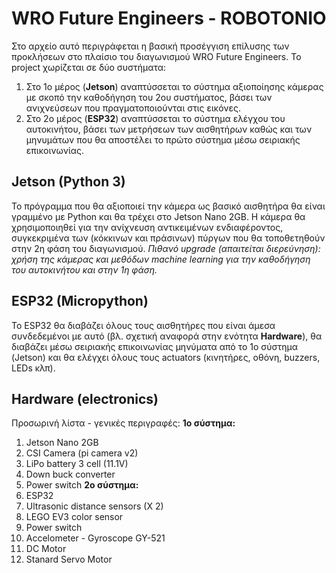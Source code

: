 # WRO Future Engineers - ROBOTONIO
Στο αρχείο αυτό περιγράφεται η βασική προσέγγιση επίλυσης των προκλήσεων στο πλαίσιο του διαγωνισμού WRO Future Engineers. 
Το project χωρίζεται σε δύο συστήματα: 
1.	Στο 1ο μέρος (**Jetson**) αναπτύσσεται το σύστημα αξιοποίησης κάμερας με σκοπό την καθοδήγηση του 2ου συστήματος, βάσει των ανιχνεύσεων που πραγματοποιούνται στις εικόνες.
2.	Στο 2ο μέρος (**ESP32**) αναπτύσσεται το σύστημα ελέγχου του αυτοκινήτου, βάσει των μετρήσεων των αισθητήρων καθώς και των μηνυμάτων που θα αποστέλει το πρώτο σύστημα μέσω σειριακής επικοινωνίας.
## Jetson (Python 3)
Το πρόγραμμα που θα αξιοποιεί την κάμερα ως βασικό αισθητήρα θα είναι γραμμένο με Python και θα τρέχει στο Jetson Nano 2GB. Η κάμερα θα χρησιμοποιηθεί για την ανίχνευση αντικειμένων ενδιαφέροντος, συγκεκριμένα των (κόκκινων και πράσινων) πύργων που θα τοποθετηθούν στην 2η φάση του διαγωνισμού. 
_Πιθανό upgrade (απαιτείται διερεύνηση): χρήση της κάμερας και μεθόδων machine learning για την καθοδήγηση του αυτοκινήτου και στην 1η φάση._ 
## ESP32 (Micropython)
Το ESP32 θα διαβάζει όλους τους αισθητήρες που είναι άμεσα συνδεδεμένοι με αυτό (βλ. σχετική αναφορά στην ενότητα **Hardware**), θα διαβάζει μέσω σειριακής επικοινωνίας μηνύματα από το 1ο σύστημα (Jetson) και θα ελέγχει όλους τους actuators (κινητήρες, οθόνη, buzzers, LEDs κλπ).
## Hardware (electronics)
Προσωρινή λίστα - γενικές περιγραφές:
**1o σύστημα:**
1.  Jetson Nano 2GB
2.  CSI Camera (pi camera v2)
3.  LiPo battery 3 cell (11.1V)
4.  Down buck converter
5.  Power switch
**2ο σύστημα:**
1.  ESP32
2.  Ultrasonic distance sensors (X 2)
3.  LEGO EV3 color sensor
4.  Power switch
5.  Accelometer - Gyroscope GY-521
6.  DC Motor
7.  Stanard Servo Motor
